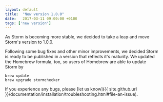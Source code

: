 ```yaml
---
layout: default
title:  "New version 1.0.0"
date:   2017-03-11 09:00:00 +0100
tags: ['new version']
---
```


As Storm is becoming more stable, we decided to take a leap and move Storm's version to 1.0.0.
<!--more-->

Following some bug fixes and other minor improvements, we decided Storm is ready to be published in a version that reflects it's maturity. We updated the Homebrew formula, too, so users of Homebrew are able to update Storm by

```shell
brew update
brew upgrade stormchecker
```

If you experience any bugs, please [let us know]({{ site.github.url }}/documentation/installation/troubleshooting.html#file-an-issue).
